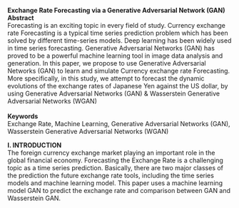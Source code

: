 **Exchange Rate Forecasting via a Generative Adversarial Network (GAN)** <br>
**Abstract**<br>
Forecasting is an exciting topic in every field of study. Currency exchange rate Forecasting is a typical time series prediction problem which has been solved by different time-series models. Deep learning has been widely used in time series forecasting. Generative Adversarial Networks (GAN) has proved to be a powerful machine learning tool in image data analysis and generation. In this paper, we propose to use Generative Adversarial Networks (GAN) to learn and simulate Currency exchange rate Forecasting. More specifically, in this study, we attempt to forecast the dynamic evolutions of the exchange rates of Japanese Yen against the US dollar, by using Generative Adversarial Networks (GAN) & Wasserstein Generative Adversarial Networks (WGAN)
<br>
<br>
**Keywords**<br>
Exchange Rate, Machine Learning, Generative Adversarial Networks (GAN), Wasserstein Generative Adversarial Networks (WGAN)

**I. INTRODUCTION**<br>
The foreign currency exchange market playing an important role in the global financial economy.  Forecasting the Exchange Rate is a challenging topic as a time series prediction. Basically, there are two major classes of the prediction the future exchange rate tools, including the time series models and machine learning model. 
This paper uses a machine learning model GAN to predict the exchange rate and comparison between GAN and Wasserstein GAN. 
